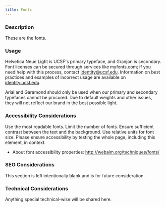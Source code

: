 ```yaml
--- 
title: Fonts 
---
```


### Description
These are the fonts.

### Usage
Helvetica Neue Light is UCSF's primary typeface, and Granjon is secondary. Font licenses can be secured through services like myfonts.com; if you need help with this process, contact identity@ucsf.edu. Information on best practices and examples of incorrect usage are available on <a href="https://identity.ucsf.edu" target="_blank">identity.ucsf.edu</a>.

Arial and Garamond should only be used when our primary and secondary typefaces cannot be procured. Due to default weights and other issues, they will not reflect our brand in the best possible light.

### Accessibility Considerations
Use the most readable fonts. Limit the number of fonts. Ensure sufficient contrast between the text and the background.  Use relative units for font size. Please ensure accessibility by testing the whole page, including this element, in context.

* About font accessibility properties: http://webaim.org/techniques/fonts/

### SEO Considerations
This section is left intentionally blank and is for future consideration.

### Technical Considerations
Anything special technical-wise will be shared here.
